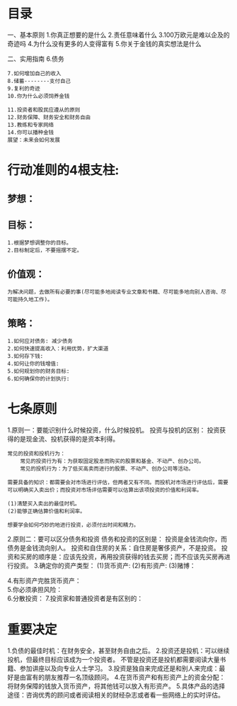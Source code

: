 # 目录
一、基本原则
	1.你真正想要的是什么
	2.责任意味着什么
	3.100万欧元是难以企及的奇迹吗
	4.为什么没有更多的人变得富有
	5.你关于金钱的真实想法是什么

二、实用指南
	6.债务
	
	7.如何增加自己的收入
	8.储蓄--------支付自己
	9.复利的奇迹
	10.你为什么必须饲养金钱

	11.投资者和股民应遵从的原则
	12.财务保障、财务安全和财务自由
	13.教练和专家网络
	14.你可以播种金钱
	展望：未来会如何发展


# 行动准则的4根支柱:
## 梦想：
## 目标：
    1.根据梦想调整你的目标。
    2.目标制定后，不要摇摆不定。
## 价值观：
    为解决问题，去做所有必要的事(尽可能多地阅读专业文章和书籍、尽可能多地向别人咨询、尽可能持久地工作)。
## 策略：
    1.如何应对债务: 减少债务
    2.如何快速提高收入：利用优势，扩大渠道
    3.如何存下钱: 
    4.如何让你的钱增值:
    5.如何规划你的财务目标:
    6.如何确保你的计划执行:
# 七条原则
1.原则一：要能识别什么时候投资，什么时候投机。
	投资与投机的区别：
		投资获得的是现金流、投机获得的是资本利得。

	常见的投资和投机行为：		
		常见的投资行为有：为获取固定股息而购买的股票和基金、不动产、创办公司。
		常见的投机行为：为了低买高卖而进行的股票、不动产、创办公司等活动。

	需要具备的知识：都需要会对市场进行评估，但两者又有不同。而投机对市场进行评估后，需要可以明确买入卖出价；而投资对市场评估需要可以估算出该项投资的价值和利润率。	

	(1)清楚买入卖出的最佳时机。
	(2)能够正确估算价值和利润率。

	想要学会如何巧妙的地进行投资，必须付出时间和精力。

2.原则二：要可以区分债务和投资
	债务和投资的区别是：
		投资是金钱流向你，而债务是金钱流向别人。
	投资和自住房的关系：自住房是奢侈资产，不是投资。
	投资和买房的顺序是：应该先投资，再用投资获得的钱去买房；而不应该先买房再进行投资。
3.确定你的资产类型：
	(1)货币资产:
	(2)有形资产:
	(3)赌博：

4.有形资产完胜货币资产：	
5.你必须承担风险：	
6.分散投资：
7.投资家和普通投资者是有区别的：

# 重要决定
1.负债的最佳时机：在财务安全，甚至财务自由之后。
2.投资还是投机：可以继续投机，但最终目标应该成为一个投资者。
  不管是投资还是投机都需要阅读大量书籍、参加讲座以及向专业人士学习。
3.投资是独自来完成还是和别人来完成：最好是由富有的朋友推荐一名顶级顾问。
4.在货币资产和有形资产上的资金分配：将财务保障的钱放入货币资产，将其他钱可以放入有形资产。
5.具体产品的选择途径：咨询优秀的顾问或者阅读相关的财经杂志或者看一些网络上的实时评估。


